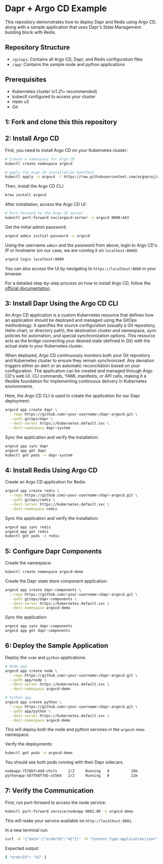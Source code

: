 # Dapr + Argo CD Example

This repository demonstrates how to deploy Dapr and Redis using Argo CD, along with a sample application that uses Dapr's State Management building block with Redis.

## Repository Structure

- `/gitops`: Contains all Argo CD, Dapr, and Redis configuration files
- `/app`: Contains the sample node and python applications

## Prerequisites

- Kubernetes cluster (v1.21+ recommended)
- kubectl configured to access your cluster
- Helm v3
- Git

## 1: Fork and clone this this repository

## 2: Install Argo CD

First, you need to install Argo CD on your Kubernetes cluster:

```bash
# Create a namespace for Argo CD
kubectl create namespace argocd

# Apply the Argo CD installation manifest
kubectl apply -n argocd -f https://raw.githubusercontent.com/argoproj/argo-cd/stable/manifests/install.yaml
```

Then, install the Argo CD CLI:

```bash
brew install argocd
```

After installation, access the Argo CD UI:

```bash
# Port-forward to the Argo CD server
kubectl port-forward svc/argocd-server -n argocd 8080:443
```

Get the initial admin password:

```bash
argocd admin initial-password -n argocd
```

Using the username `admin` and the password from above, login to Argo CD's IP or hostname (on our case, we are running it on `localhost:8080`):

```bash
argocd login localhost:8080
```

You can also access the UI by navigating to `https://localhost:8080` in your browser.

For a detailed step-by-step process on how to install Argo CD, follow the [official documentation](https://argo-cd.readthedocs.io/en/stable/getting_started/).

## 3: Install Dapr Using the Argo CD CLI

An Argo CD application is a custom Kubernetes resource that defines how an application should be deployed and managed using the GitOps methodology. It specifies the source configuration (usually a Git repository, Helm chart, or directory path), the destination cluster and namespace, sync policies for automation, and special synchronization options. This resource acts as the bridge connecting your desired state (defined in Git) with the actual state in your Kubernetes cluster.

When deployed, Argo CD continuously monitors both your Git repository and Kubernetes cluster to ensure they remain synchronized. Any deviation triggers either an alert or an automatic reconciliation based on your configuration. The application can be created and managed through Argo CD's web UI, CLI commands, YAML manifests, or API calls, making it a flexible foundation for implementing continuous delivery in Kubernetes environments.

Here, the Argo CD CLI is used to create the application for our Dapr deployment:

```bash
argocd app create dapr \
  --repo https://github.com/<your-username>/dapr-argocd.git \
  --path gitops/dapr \
  --dest-server https://kubernetes.default.svc \
  --dest-namespace dapr-system
```

Sync the application and verify the installation:

```bash
argocd app sync dapr
argocd app get dapr
kubectl get pods -n dapr-system
```

## 4: Install Redis Using Argo CD

Create an Argo CD application for Redis:

```bash
argocd app create redis \
  --repo https://github.com/<your-username>/dapr-argocd.git \
  --path gitops/redis \
  --dest-server https://kubernetes.default.svc \
  --dest-namespace redis
```

Sync the application and verify the installation:

```bash
argocd app sync redis
argocd app get redis
kubectl get pods -n redis
```

## 5: Configure Dapr Components

Create the namespace:

```bash
kubectl create namespace argocd-demo
```

Create the Dapr state store component application:

```bash
argocd app create dapr-components \
  --repo https://github.com/<your-username>/dapr-argocd.git \
  --path gitops/dapr-components \
  --dest-server https://kubernetes.default.svc \
  --dest-namespace argocd-demo
```

Sync the application:

```bash
argocd app sync dapr-components
argocd app get dapr-components
```

## 6: Deploy the Sample Application

Deploy the `node` and `python` applications:

```bash
# Node app
argocd app create node \
  --repo https://github.com/<your-username>/dapr-argocd.git \
  --path app/node \
  --dest-server https://kubernetes.default.svc \
  --dest-namespace argocd-demo

# Python app
argocd app create python \
  --repo https://github.com/<your-username>/dapr-argocd.git \
  --path app/python \
  --dest-server https://kubernetes.default.svc \
  --dest-namespace argocd-demo
```

This will deploy both the node and python services in the `argocd-demo` namespace.

Verify the deployments:

```bash
kubectl get pods -n argocd-demo
```

You should see both pods running with their Dapr sidecars.

```bash
nodeapp-7578bfc4dd-chs7x     2/2     Running   0          29m
pythonapp-587fb8f7db-s55k6   2/2     Running   0          22m
```

## 7: Verify the Communication

First, run port-forward to access the node service:

```bash
kubectl port-forward service/nodeapp 8081:80 -n argocd-demo
```

This will make your service available on `http://localhost:8081`.

In a new terminal run:

```bash
curl -d '{"data":{"orderId":"42"}}' -H "Content-Type:application/json" -X POST http://localhost:8081/neworder
```

Expected output:

```bash
{ "orderId": "42" }
```
